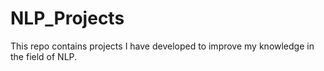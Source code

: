 # NLP_Projects
This repo contains projects I have developed to improve my knowledge in the field of NLP.
